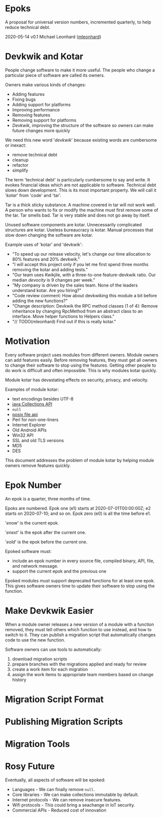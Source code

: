 # Epoks

A proposal for universal version numbers, incremented quarterly, to help reduce technical debt.

2020-05-14 v0.1 Michael Leonhard ([mleonhard](https://github.com/mleonhard))


# Devkwik and Kotar
People change software to make it more useful.  The people who change a particular piece of software are called its owners.

Owners make various kinds of changes:
- Adding features
- Fixing bugs
- Adding support for platforms
- Improving performance
- Removing features
- Removing support for platforms
- *Devkwik*, improving the structure of the software so owners can make future changes more quickly

We need this new word '*devkwik*' because existing words are cumbersome or inexact:
- remove technical debt
- cleanup
- refactor
- simplify

The term 'technical debt' is particularly cumbersome to say and write.  It evokes financial ideas which are not applicable to software.  Technical debt slows down development.  This is its most important property.  We will call it '*kotar*' from 'code' and 'tar'.

Tar is a thick sticky substance.  A machine covered in tar will not work well.  A person who wants to fix or modify the machine must first remove some of the tar.  Tar smells bad.  Tar is very stable and does not go away by itself.

Unused software components are kotar.  Unnecessarily complicated structures are kotar.  Useless bureaucracy is kotar.  Manual processes that slow down changing the software are kotar.

Example uses of 'kotar' and 'devkwik':
- "To speed up our release velocity, let's change our time allocation to 80% features and 20% devkwik."
- "I will accept this project only if you let me first spend three months removing the kotar and adding tests."
- "Our team uses Kwikjile, with a three-to-one feature-devkwik ratio.  Our median *devocity* is 9 changes per week."
- "My company is driven by the sales team.  None of the leaders understand kotar.  Are you hiring?"
- "Code review comment: How about devkwiking this module a bit before adding the new functions?"
- "Change description: Devkwik the RPC method classes (1 of 4): Remove inheritance by changing RpcMethod from an abstract class to an interface.  Move helper functions to Helpers class."
- "// TODO(mleonhard) Find out if this is really kotar."


# Motivation

Every software project uses modules from different owners.  Module owners can add features easily.  Before removing features, they must get all owners to change their software to stop using the features.  Getting other people to do work is difficult and often impossible.  This is why modules kotar quickly.

Module kotar has devastating effects on security, privacy, and velocity.

Examples of module kotar:
- text encodings besides UTF-8
- [java Collections API](https://docs.oracle.com/en/java/javase/14/docs/api/java.base/java/util/Collections.html)
- `null`
- [posix file api](https://danluu.com/deconstruct-files/)
- Perl for non-one-liners
- Internet Explorer
- Old Android APIs
- Win32 API
- SSL and old TLS versions
- MD5
- DES

This document addresses the problem of module kotar by helping module owners remove features quickly.


# Epok Number

An epok is a quarter, three months of time.

Epoks are numbered.  Epok one (e1) starts at 2020-07-01T00:00:00Z; e2 starts on 2020-07-10; and so on.  Epok zero (e0) is all the time before e1.

'*enow*' is the current epok.

'*enext*' is the epok after the current one.

'*eold*' is the epok before the current one.

Epoked software must:
- include an epok number in every source file, compiled binary, API, file, and network message.
- support the current epok and the previous one

Epoked modules must support deprecated functions for at least one epok.  This gives software owners time to update their software to stop using the function.


# Make Devkwik Easier

When a module owner releases a new version of a module with a function removed, they must tell others which function to use instead, and how to switch to it.  They can publish a migration script that automatically changes code to use the new function.

Software owners can use tools to automatically:
1. download migration scripts
1. prepare branches with the migrations applied and ready for review
1. create a work item for each migration
1. assign the work items to appropriate team members based on change history


# Migration Script Format


# Publishing Migration Scripts


# Migration Tools


# Rosy Future

Eventually, all aspects of software will be epoked:
- Languages - We can finally remove `null`.
- Core libraries - We can make collections immutable by default.
- Internet protocols - We can remove insecure features.
- Wifi protocols - This could bring a seachange in IoT security.
- Commercial APIs - Reduced cost of innovation
